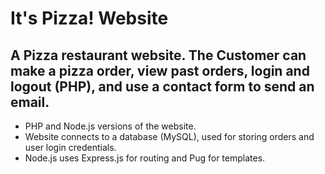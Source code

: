 # It's Pizza! Website

## A Pizza restaurant website. The Customer can make a pizza order, view past orders, login and logout (PHP), and use a contact form to send an email.

* PHP and Node.js versions of the website.
* Website connects to a database (MySQL), used for storing orders and user login credentials. 
* Node.js uses Express.js for routing and Pug for templates.

